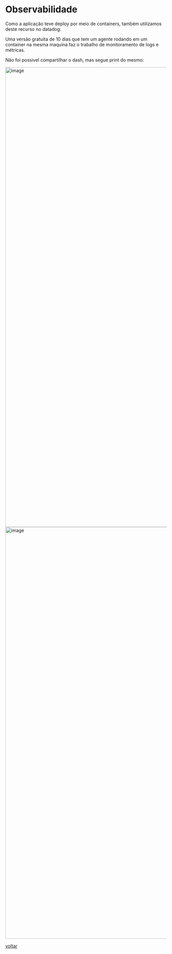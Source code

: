 # Observabilidade

Como a aplicação teve deploy por meio de containers, também utilizamos deste recurso no datadog.

Uma versão gratuita de 10 dias que tem um agente rodando em um container na mesma maquina faz o trabalho de monitoramento de logs e métricas.

Não foi possivel compartilhar o dash, mas segue print do mesmo:

<img width="1433" alt="image" src="https://github.com/victorEsantos/AlertAssign/assets/61585518/ebf5514b-55e8-4d38-9b0c-692f38fc986d">

<img width="1283" alt="image" src="https://github.com/victorEsantos/AlertAssign/assets/61585518/6a476be4-b824-4369-9c94-bce9afc87111">



[voltar](README.MD)
